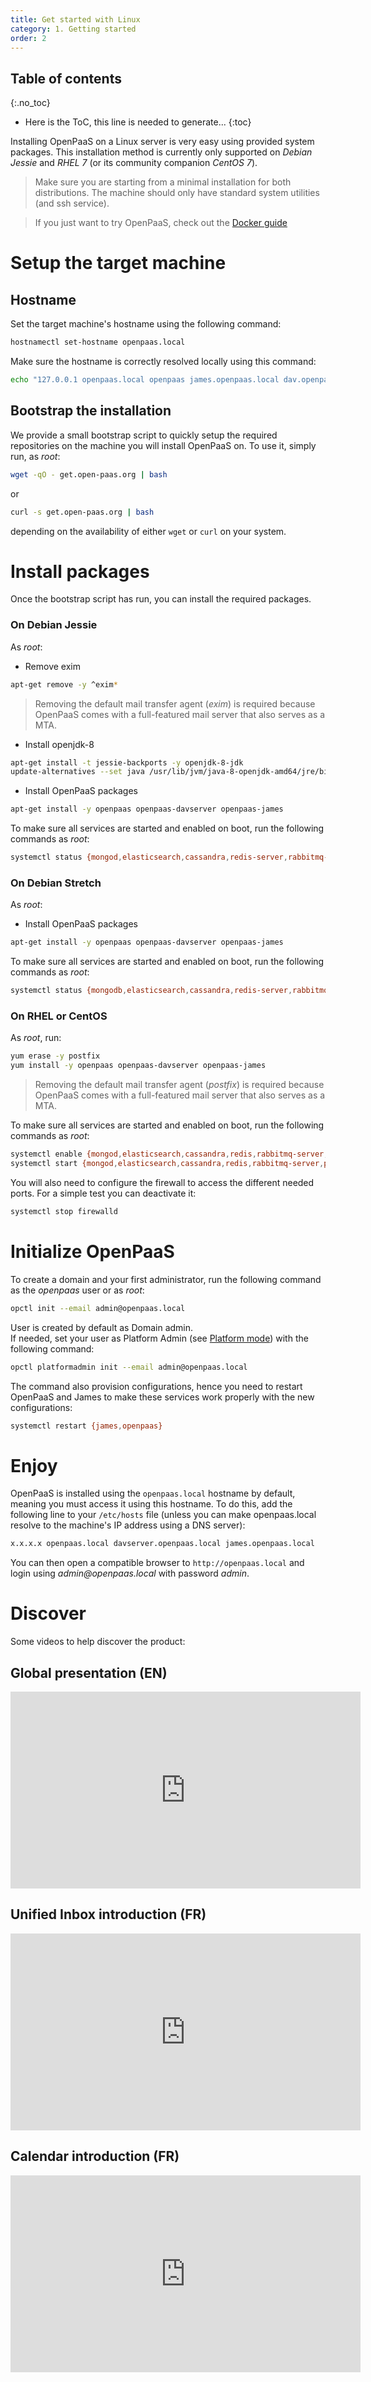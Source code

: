 ```yaml
---
title: Get started with Linux
category: 1. Getting started
order: 2
---
```


## Table of contents
{:.no_toc}

* Here is the ToC, this line is needed to generate...
{:toc}

Installing OpenPaaS on a Linux server is very easy using provided system packages.
This installation method is currently only supported on _Debian Jessie_ and _RHEL 7_ (or its community companion _CentOS 7_).

> Make sure you are starting from a minimal installation for both distributions. The machine should only have standard system utilities (and ssh service).

> If you just want to try OpenPaaS, check out the [Docker guide](/getting-started/docker/)

# Setup the target machine

## Hostname

Set the target machine's hostname using the following command:
```bash
hostnamectl set-hostname openpaas.local
```

Make sure the hostname is correctly resolved locally using this command:
```bash
echo "127.0.0.1 openpaas.local openpaas james.openpaas.local dav.openpaas.local" | tee -a /etc/hosts
```
## Bootstrap the installation

We provide a small bootstrap script to quickly setup the required repositories on the machine you will install OpenPaaS on. To use it, simply run, as _root_:

```bash
wget -qO - get.open-paas.org | bash
```

or

```bash
curl -s get.open-paas.org | bash
```

depending on the availability of either `wget` or `curl` on your system.

# Install packages

Once the bootstrap script has run, you can install the required packages.

### On Debian Jessie

As _root_:

- Remove exim
```bash
apt-get remove -y ^exim*
```
> Removing the default mail transfer agent (_exim_) is required because OpenPaaS comes with a full-featured mail server that also serves as a MTA.

- Install openjdk-8
```bash
apt-get install -t jessie-backports -y openjdk-8-jdk
update-alternatives --set java /usr/lib/jvm/java-8-openjdk-amd64/jre/bin/java
```

- Install OpenPaaS packages
```bash
apt-get install -y openpaas openpaas-davserver openpaas-james
```

To make sure all services are started and enabled on boot, run the following commands as _root_:

```bash
systemctl status {mongod,elasticsearch,cassandra,redis-server,rabbitmq-server,nginx,james,openpaas}
```

### On Debian Stretch

As _root_:

- Install OpenPaaS packages
```bash
apt-get install -y openpaas openpaas-davserver openpaas-james
```

To make sure all services are started and enabled on boot, run the following commands as _root_:

```bash
systemctl status {mongodb,elasticsearch,cassandra,redis-server,rabbitmq-server,nginx,james,openpaas}
```

### On RHEL or CentOS

As _root_, run:

```bash
yum erase -y postfix
yum install -y openpaas openpaas-davserver openpaas-james
```

> Removing the default mail transfer agent (_postfix_) is required because OpenPaaS comes with a full-featured mail server that also serves as a MTA.

To make sure all services are started and enabled on boot, run the following commands as _root_:

```bash
systemctl enable {mongod,elasticsearch,cassandra,redis,rabbitmq-server,php-fpm,nginx,james,openpaas}
systemctl start {mongod,elasticsearch,cassandra,redis,rabbitmq-server,php-fpm,nginx,james,openpaas}
```

You will also need to configure the firewall to access the different needed ports. For a simple test you can deactivate it:

```bash
systemctl stop firewalld
```

# Initialize OpenPaaS

To create a domain and your first administrator, run the following command as the _openpaas_ user or as _root_:

```bash
opctl init --email admin@openpaas.local
```

User is created by default as Domain admin.  
If needed, set your user as Platform Admin (see <a target="_blank" href="/modules/admin/index/#platform-mode">Platform mode</a>) with the following command:
```bash
opctl platformadmin init --email admin@openpaas.local
```

The command also provision configurations, hence you need to restart OpenPaaS and
James to make these services work properly with the new configurations:

```bash
systemctl restart {james,openpaas}
```

# Enjoy

OpenPaaS is installed using the `openpaas.local` hostname by default, meaning you must access it using this hostname. To do this, add the following line to your `/etc/hosts` file (unless you can make openpaas.local resolve to the machine's IP address using a DNS server):

```bash
x.x.x.x openpaas.local davserver.openpaas.local james.openpaas.local
```

You can then open a compatible browser to `http://openpaas.local` and login using _admin@openpaas.local_ with password _admin_.

# Discover

Some videos to help discover the product:

## Global presentation (EN)

<iframe width="560" height="315" src="https://www.youtube.com/embed/7d7ZlD8u82s" frameborder="0" allowfullscreen></iframe>

## Unified Inbox introduction (FR)

<iframe width="560" height="315" src="https://www.youtube.com/embed/OaR-i9cKYbo" frameborder="0" allowfullscreen></iframe>

## Calendar introduction (FR)

<iframe width="560" height="315" src="https://www.youtube.com/embed/5HevB9W5tPE" frameborder="0" allowfullscreen></iframe>
